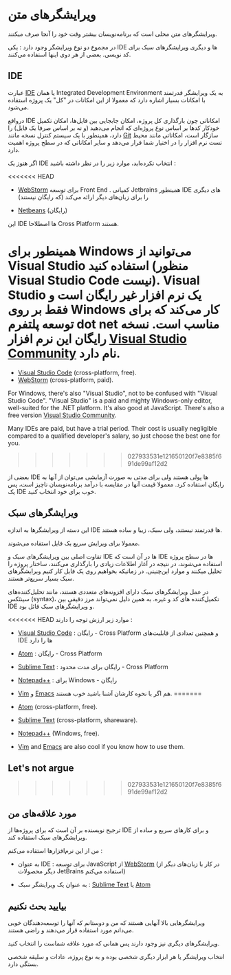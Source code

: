 # ویرایشگرهای متن 

ویرایشگرهای متن محلی ‌است که برنامه‌نویسان بیشتر وقت خود را آنجا صرف میکنند. 

در مجموع دو نوع ویرایشگر وجود دارد : یکی IDE ها و دیگری ویرایشگرهای سبک برای کد نویسی. بعضی از هر دوی اینها استفاده می‌کنند. 

## IDE

عبارت [IDE](https://en.wikipedia.org/wiki/Integrated_development_environment) یا همان Integrated Development Environment به یک ویرایشگر قدرتمند با امکانات بسیار اشاره دارد که معمولا از این امکانات در "کل" یک پروژه استفاده می‌شود. 

درواقع IDE امکاناتی چون بارگذاری کل پروژه، امکان جابجایی بین فایل‌ها، امکان تکمیل خودکار کدها بر اساس نوع پروژه‌ای که انجام می‌دهید (و نه بر اساس صرفا یک فایل) را دارد، همینطور با یک سیستم کنترل نسخه مانند [Git](https://git-scm.com/) سازگار است، امکاناتی مانند محیط تست نرم افزار را در اختیار شما قرار می‌دهد و سایر امکاناتی که در سطح پروژه اهمیت دارد. 

اگر هنوز یک IDE انتخاب نکرده‌اید، موارد زیر را در نظر داشته باشید : 

<<<<<<< HEAD
- [WebStorm](http://www.jetbrains.com/webstorm/) برای توسعه Front End . کمپانی Jetbrains همینطور IDE های دیگری را برای زبان‌های دیگر ارائه می‌کند (که رایگان نیستند) 

- [Netbeans](http://netbeans.org/) (رایگان) 

این IDE ها اصطلاحا Cross Platform هستند. 

همینطور برای Windows می‌توانید از Visual Studio استفاده کنید (منظور Visual Studio Code نیست). Visual Studio یک نرم افزار غیر رایگان است و فقط بر روی Windows کار می‌کند که برای توسعه پلتفرم dot net مناسب است. نسخه رایگان این نرم افزار [Visual Studio Community](https://www.visualstudio.com/vs/community/) نام دارد.  
=======
- [Visual Studio Code](https://code.visualstudio.com/) (cross-platform, free).
- [WebStorm](http://www.jetbrains.com/webstorm/) (cross-platform, paid).

For Windows, there's also "Visual Studio", not to be confused with "Visual Studio Code". "Visual Studio" is a paid and mighty Windows-only editor, well-suited for the .NET platform. It's also good at JavaScript. There's also a free version [Visual Studio Community](https://www.visualstudio.com/vs/community/).

Many IDEs are paid, but have a trial period. Their cost is usually negligible compared to a qualified developer's salary, so just choose the best one for you.
>>>>>>> 027933531e121650120f7e8385f691de99af12d2

بعضی از IDE ها پولی هستند ولی برای مدتی به صورت آزمایشی می‌توان از آنها به رایگان استفاده کرد. معمولا قیمت آنها در مقایسه با درآمد برنامه‌نویسان ناچیز است، پس یک IDE خوب برای خود انتخاب کنید. 

## ویرایشگرهای سبک 

این دسته از ویرایشگرها به اندازه IDE ها قدرتمند نیستند، ولی سبک، زیبا و ساده هستند.  

معمولا برای ویرایش سریع یک فایل استفاده می‌شوند. 

تفاوت اصلی بین ویرایشگرهای سبک و IDE ها در آن است که IDE ها در سطح پروژه استفاده می‌‌شوند، در نتیجه در آغاز اطلاعات زیادی را بارگذاری می‌کنند، ساختار پروژه را تحلیل میکنند و موارد این‌چنینی. در زمانیکه بخواهیم روی یک فایل کار کنیم ویرایشگرهای سبک بسیار سریع‌تر هستند. 

در عمل ویرایشگرهای سبک دارای افزونه‌های متعددی هستند، مانند تحلیل‌کننده‌های سینتَکس (syntax)، تکمیل‌کننده های کد و غیره. به همین دلیل نمی‌تواند مرز دقیقی بین IDE و ویرایشگرهای سبک قائل بود. 

<<<<<<< HEAD
موارد زیر ارزش توجه را دارند : 

- [Visual Studio Code](https://code.visualstudio.com/) : رایگان - Cross Platform و همچنین تعدادی از قابلیت‌های IDE ها را دارد 

- [Atom](https://atom.io/) : رایگان - Cross Platform 

- [Sublime Text](http://www.sublimetext.com) : رایگان برای مدت محدود - Cross Platform 

- [Notepad++](https://notepad-plus-plus.org/) : برای Windows - رایگان 

- [Vim](http://www.vim.org/) و [Emacs](https://www.gnu.org/software/emacs/) هم اگر با نحوه کارشان آشنا باشید خوب هستند. 
=======
- [Atom](https://atom.io/) (cross-platform, free).
- [Sublime Text](http://www.sublimetext.com) (cross-platform, shareware).
- [Notepad++](https://notepad-plus-plus.org/) (Windows, free).
- [Vim](http://www.vim.org/) and [Emacs](https://www.gnu.org/software/emacs/) are also cool if you know how to use them.

## Let's not argue
>>>>>>> 027933531e121650120f7e8385f691de99af12d2

## مورد علاقه‌های من 

ترجیح نویسنده بر آن است که برای پروژه‌ها از IDE و برای کارهای سریع و ساده از ویرایشگرهای سبک استفاده کند. 

من از این نرم‌افزارها استفاده می‌کنم : 

- به عنوان IDE : برای توسعه JavaScript از [WebStorm](http://www.jetbrains.com/webstorm/) (در کار با زبان‌های دیگر از دیگر محصولات JetBrains استفاده می‌کنم) 

- به عنوان یک ویرایشگر سبک : [Sublime Text](http://www.sublimetext.com) یا [Atom](https://atom.io/) 

## بیایید بحث نکنیم 

ویرایشگرهایی بالا آنهایی هستند که من و دوستانم که آنها را توسعه‌دهندگان خوبی می‌دانم مورد استفاده قرار ‌می‌دهند و راضی هستند. 

ویرایشگرهای دیگری نیز وجود دارند پس همانی که مورد علاقه شماست را انتخاب کنید. 

انتخاب ویرایشگر یا هر ابزار دیگری شخصی بوده و به نوع پروژه، عادات و سلیقه شخصی بستگی دارد. 
